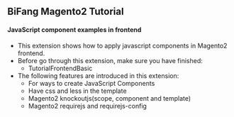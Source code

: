 ## BiFang Magento2 Tutorial
#### JavaScript component examples in frontend

- This extension shows how to apply javascript components in Magento2 frontend.
- Before go through this extension, make sure you have finished:
  - TutorialFrontendBasic
- The following features are introduced in this extension:
  - For ways to create JavaScript Components
  - Have css and less in the template
  - Magento2 knockoutjs(scope, component and template)
  - Magento2 requirejs and requirejs-config
